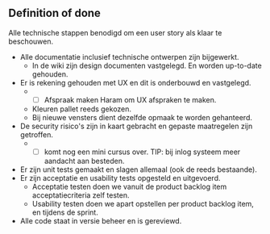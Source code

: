 ## Definition of done
Alle technische stappen benodigd om een user story als klaar te beschouwen.

* Alle documentatie inclusief technische ontwerpen zijn bijgewerkt.
  * In de wiki zijn design documenten vastgelegd. En worden up-to-date gehouden.
* Er is rekening gehouden met UX en dit is onderbouwd en vastgelegd.
  * - [ ] Afspraak maken Haram om UX afspraken te maken.
  * Kleuren pallet reeds gekozen.
  * Bij nieuwe vensters dient dezelfde opmaak te worden gehanteerd.
* De security risico's zijn in kaart gebracht en gepaste maatregelen zijn getroffen.
  * - [ ] komt nog een mini cursus over. TIP: bij inlog systeem meer aandacht aan besteden.
* Er zijn unit tests gemaakt en slagen allemaal (ook de reeds bestaande).
* Er zijn acceptatie en usability tests opgesteld en uitgevoerd.
  * Acceptatie testen doen we vanuit de product backlog item acceptatiecriteria zelf testen.
  * Usability testen doen we apart opstellen per product backlog item, en tijdens de sprint.
* Alle code staat in versie beheer en is gereviewd.